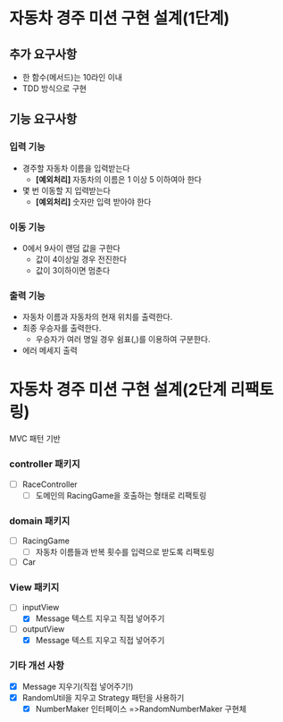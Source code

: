 # 자동차 경주 미션 구현 설계(1단계)

## 추가 요구사항

- 한 함수(메서드)는 10라인 이내
- TDD 방식으로 구현

## 기능 요구사항

### 입력 기능

- 경주할 자동차 이름을 입력받는다
    - **[예외처리]** 자동차의 이름은 1 이상 5 이하여아 한다
- 몇 번 이동할 지 입력받는다
    - **[예외처리]** 숫자만 입력 받아야 한다

### 이동 기능

- 0에서 9사이 랜덤 값을 구한다
    - 값이 4이상일 경우 전진한다
    - 값이 3이하이면 멈춘다

### 출력 기능

- 자동차 이름과 자동차의 현재 위치를 출력한다.
- 최종 우승자를 출력한다.
    - 우승자가 여러 명일 경우 쉼표(,)를 이용하여 구분한다.
- 에러 메세지 출력

# 자동차 경주 미션 구현 설계(2단계 리팩토링)

MVC 패턴 기반

### controller 패키지

- [ ] RaceController
    - [ ] 도메인의 RacingGame을 호출하는 형태로 리팩토링

### domain 패키지

- [ ] RacingGame
    - [ ] 자동차 이름들과 반복 횟수를 입력으로 받도록 리팩토링
- [ ] Car

### View 패키지

- [ ] inputView
    - [x] Message 텍스트 지우고 직접 넣어주기
- [ ] outputView
    - [x] Message 텍스트 지우고 직접 넣어주기

### 기타 개선 사항

- [x] Message 지우기(직접 넣어주기!)
- [x] RandomUtil을 지우고 Strategy 패턴을 사용하기
    - [x] NumberMaker 인터페이스 =>RandomNumberMaker 구현체

